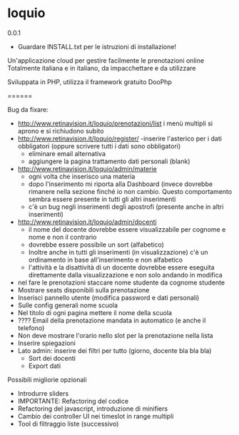 loquio
======
0.0.1

+ Guardare INSTALL.txt per le istruzioni di installazione!

Un'applicazione cloud per gestire facilmente le prenotazioni online
Totalmente italiana e in italiano, da impacchettare e da utilizzare

Sviluppata in PHP, utilizza il framework gratuito DooPhp


======

Bug da fixare:
* http://www.retinavision.it/loquio/prenotazioni/list
    i menù multipli si aprono e si richiudono subito
* http://www.retinavision.it/loquio/register/ -inserire l'asterico per i dati obbligatori (oppure scrivere tutti i dati sono obbligatori)
    + eliminare email alternativa
    + aggiungere la pagina trattamento dati personali (blank)
* http://www.retinavision.it/loquio/admin/materie
    + ogni volta che inserisco una materia
    + dopo l'inserimento mi riporta alla Dashboard (invece dovrebbe rimanere nella sezione finché io non cambio. Questo comportamento sembra essere presente in tutti gli altri inserimenti
    + c'è un bug negli inserimenti degli apostrofi (presente anche in altri inserimenti)
* http://www.retinavision.it/loquio/admin/docenti
    + il nome del docente dovrebbe essere visualizzabile per cognome e nome e non il contrario
    + dovrebbe essere possibile un sort (alfabetico)
    + Inoltre anche in tutti gli inserimenti (in visualizzazione) c'è un ordinamento in base all'inserimento e non alfabetico
    + l'attività e la disattività di un docente dovrebbe essere eseguita direttamente dalla visualizzazione e non solo andando in modifica
* nel fare le prenotazionì staccare nome studente da cognome studente
* Mostrare seats disponibili sulla prenotazione
* Inserisci pannello utente (modifica password e dati personali)
* Sulle config generali nome scuola
* Nel titolo di ogni pagina mettere il nome della scuola
* ???? Email della prenotazione mandata in automatico (e anche il telefono)
* Non deve mostrare l'orario nello slot per la prenotazione nella lista
* Inserire spiegazioni
* Lato admin: inserire dei filtri per tutto (giorno, docente bla bla bla)
    + Sort dei docenti
    + Export dati



Possibili migliorie opzionali
+ Introdurre sliders
+ IMPORTANTE: Refactoring del codice
+ Refactoring del javascript, introduzione di minifiers
+ Cambio dei controller UI nei timeslot in range multipli
+ Tool di filtraggio liste (successivo)